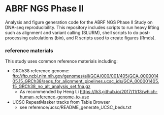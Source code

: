 # ABRF NGS Phase II
Analysis and figure generation code for the ABRF NGS Phase II Study on DNA-seq reproducibility. This repository includes scripts to run heavy lifting such as alignment and variant calling (SLURM), shell scripts to do post-processing calculations (bin), and R scripts used to create figures (Rmds).

### reference materials

This study uses common reference materials including:
* GRCh38 reference genome:  ftp://ftp.ncbi.nlm.nih.gov/genomes/all/GCA/000/001/405/GCA_000001405.15_GRCh38/seqs_for_alignment_pipelines.ucsc_ids/GCA_000001405.15_GRCh38_no_alt_analysis_set.fna.gz 
  * As recommended by Heng Li https://lh3.github.io/2017/11/13/which-human-reference-genome-to-use
* UCSC RepeatMasker tracks from Table Browser
  * see reference/ucsc/README_generate_UCSC_beds.txt
 
